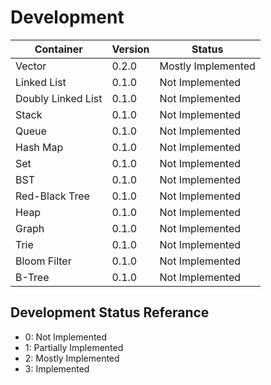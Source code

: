# Development

| Container          | Version | Status                |
|--------------------|---------|-----------------------|
| Vector             | 0.2.0   | Mostly Implemented    |
| Linked List        | 0.1.0   | Not Implemented       |
| Doubly Linked List | 0.1.0   | Not Implemented       |
| Stack              | 0.1.0   | Not Implemented       |
| Queue              | 0.1.0   | Not Implemented       |
| Hash Map           | 0.1.0   | Not Implemented       |
| Set                | 0.1.0   | Not Implemented       |
| BST                | 0.1.0   | Not Implemented       |
| Red-Black Tree     | 0.1.0   | Not Implemented       |
| Heap               | 0.1.0   | Not Implemented       |
| Graph              | 0.1.0   | Not Implemented       |
| Trie               | 0.1.0   | Not Implemented       |
| Bloom Filter       | 0.1.0   | Not Implemented       |
| B-Tree             | 0.1.0   | Not Implemented       |

## Development Status Referance

- 0: Not Implemented
- 1: Partially Implemented
- 2: Mostly Implemented
- 3: Implemented 